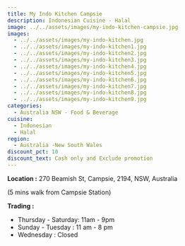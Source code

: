 ```yaml
---
title: My Indo Kitchen Campsie
description: Indonesian Cuisine - Halal
image: ../../assets/images/my-indo-kitchen-campsie.jpg
images:
  - ../../assets/images/my-indo-kitchen.jpg
  - ../../assets/images/my-indo-kitchen1.jpg
  - ../../assets/images/my-indo-kitchen2.jpg
  - ../../assets/images/my-indo-kitchen3.jpg
  - ../../assets/images/my-indo-kitchen4.jpg
  - ../../assets/images/my-indo-kitchen5.jpg
  - ../../assets/images/my-indo-kitchen6.jpg
  - ../../assets/images/my-indo-kitchen7.jpg
  - ../../assets/images/my-indo-kitchen8.jpg
  - ../../assets/images/my-indo-kitchen9.jpg
categories:
  - Australia NSW - Food & Beverage
cuisine:
  - Indonesian
  - Halal
region:
  - Australia -New South Wales
discount_pct: 10
discount_text: Cash only and Exclude promotion
---
```

**Location :** 270 Beamish St, Campsie, 2194, NSW, Australia

(5 mins walk from Campsie Station)

**Trading :**

* Thursday - Saturday: 11am - 9pm 
* Sunday - Tuesday : 11 am - 8 pm
* Wednesday : Closed
